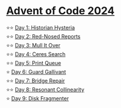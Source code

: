 # [Advent of Code 2024](https://adventofcode.com/2024)

⭐⭐ [Day 1: Historian Hysteria](https://adventofcode.com/2024/day/1)  
⭐⭐ [Day 2: Red-Nosed Reports](https://adventofcode.com/2024/day/2)  
⭐⭐ [Day 3: Mull It Over](https://adventofcode.com/2024/day/3)  
⭐⭐ [Day 4: Ceres Search](https://adventofcode.com/2024/day/4)  
⭐⭐ [Day 5: Print Queue](https://adventofcode.com/2024/day/5)  
⭐ [Day 6: Guard Gallivant](https://adventofcode.com/2024/day/6)  
⭐⭐ [Day 7: Bridge Repair](https://adventofcode.com/2024/day/7)  
⭐⭐ [Day 8: Resonant Collinearity](https://adventofcode.com/2024/day/8)  
⭐  [Day 9: Disk Fragmenter](https://adventofcode.com/2024/day/9)  

